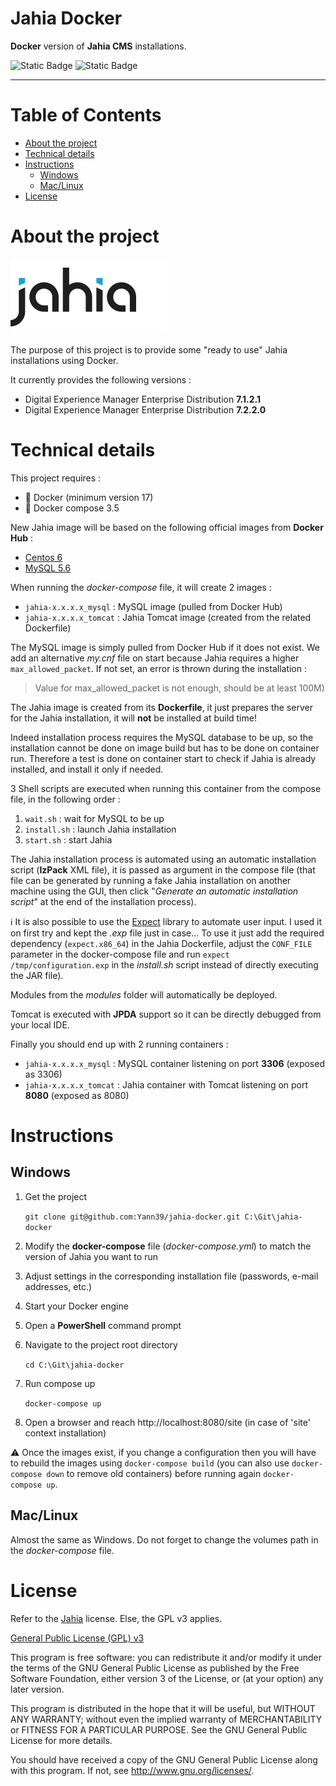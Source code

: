 # Jahia Docker

**Docker** version of **Jahia CMS** installations.

![Static Badge](https://img.shields.io/badge/Version-1.0.0-2AAB92)
![Static Badge](https://img.shields.io/badge/Last%20update-29%20Mar%202018-blue)

---

# Table of Contents

* [About the project](#about-the-project)
* [Technical details](#technical-details)
* [Instructions](#instructions)
   * [Windows](#windows)
   * [Mac/Linux](#maclinux)
* [License](#license)

# About the project

![Jahia logo](doc/logo-jahia-2016.png "Jahia logo")

The purpose of this project is to provide some "ready to use" Jahia installations using Docker.

It currently provides the following versions :
 - Digital Experience Manager Enterprise Distribution **7.1.2.1**
 - Digital Experience Manager Enterprise Distribution **7.2.2.0**

# Technical details

This project requires :
 - :whale: Docker (minimum version 17)
 - :whale2: Docker compose 3.5

New Jahia image will be based on the following official images from **Docker Hub** :
 - [Centos 6](https://hub.docker.com/_/centos/)
 - [MySQL 5.6](https://hub.docker.com/_/mysql/)

When running the _docker-compose_ file, it will create 2 images :
 - `jahia-x.x.x.x_mysql` : MySQL image (pulled from Docker Hub)
 - `jahia-x.x.x.x_tomcat` : Jahia Tomcat image (created from the related Dockerfile)

The MySQL image is simply pulled from Docker Hub if it does not exist. We add an alternative _my.cnf_ file on start
because Jahia requires a higher `max_allowed_packet`. If not set, an error is thrown during the installation : 

 > Value for max_allowed_packet is not enough, should be at least 100M)

The Jahia image is created from its **Dockerfile**, it just prepares the server for the Jahia installation, it will
**not** be installed at build time!

Indeed installation process requires the MySQL database to be up, so the installation cannot be done on image build but
has to be done on container run. Therefore a test is done on container start to check if Jahia is already installed,
and install it only if needed.

3 Shell scripts are executed when running this container from the compose file, in the following order :
 1. `wait.sh` : wait for MySQL to be up
 2. `install.sh` : launch Jahia installation
 3. `start.sh` : start Jahia

The Jahia installation process is automated using an automatic installation script (**IzPack** XML file), it is passed
as argument in the compose file (that file can be generated by running a fake Jahia installation on another machine
using the GUI, then click "_Generate an automatic installation script_" at the end of the installation process).

:information_source: It is also possible to use the [Expect](https://core.tcl.tk/expect/index) library to automate user
input. I used it on first try and kept the _.exp_ file just in case... To use it just add the required dependency
(`expect.x86_64`) in the Jahia Dockerfile, adjust the `CONF_FILE` parameter in the docker-compose file and run
`expect /tmp/configuration.exp` in the _install.sh_ script instead of directly executing the JAR file).

Modules from the _modules_ folder will automatically be deployed.

Tomcat is executed with **JPDA** support so it can be directly debugged from your local IDE.

Finally you should end up with 2 running containers :
  - `jahia-x.x.x.x_mysql` : MySQL container listening on port **3306** (exposed as 3306)
  - `jahia-x.x.x.x_tomcat` : Jahia container with Tomcat listening on port **8080** (exposed as 8080)

# Instructions

## Windows

1. Get the project

    `git clone git@github.com:Yann39/jahia-docker.git C:\Git\jahia-docker`

2. Modify the **docker-compose** file (_docker-compose.yml_) to match the version of Jahia you want to run
3. Adjust settings in the corresponding installation file (passwords, e-mail addresses, etc.)
4. Start your Docker engine
5. Open a **PowerShell** command prompt
6. Navigate to the project root directory

    `cd C:\Git\jahia-docker`

7. Run compose up

    `docker-compose up`

8. Open a browser and reach http://localhost:8080/site (in case of 'site' context installation)

:warning: Once the images exist, if you change a configuration then you will have to rebuild the images using `docker-compose build`
(you can also use `docker-compose down` to remove old containers) before running again `docker-compose up`.

## Mac/Linux

Almost the same as Windows.
Do not forget to change the volumes path in the _docker-compose_ file.

# License

Refer to the [Jahia](https://www.jahia.com) license. Else, the GPL v3 applies.

[General Public License (GPL) v3](https://www.gnu.org/licenses/gpl-3.0.en.html)

This program is free software: you can redistribute it and/or modify it under the terms of the GNU
General Public License as published by the Free Software Foundation, either version 3 of the
License, or (at your option) any later version.

This program is distributed in the hope that it will be useful, but WITHOUT ANY WARRANTY; without
even the implied warranty of MERCHANTABILITY or FITNESS FOR A PARTICULAR PURPOSE. See the GNU
General Public License for more details.

You should have received a copy of the GNU General Public License along with this program. If not,
see <http://www.gnu.org/licenses/>.
